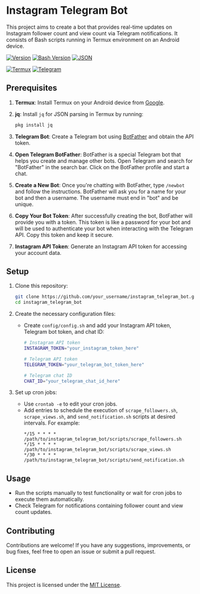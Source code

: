 # Instagram Telegram Bot

This project aims to create a bot that provides real-time updates on Instagram follower count and view count via Telegram notifications. It consists of Bash scripts running in Termux environment on an Android device.

[![Version](https://img.shields.io/badge/Version-v1.0-red.svg)](https://github.com/craftingeagle/instagram_telegram_bot)
[![Bash Version](https://img.shields.io/badge/Bash-v5.1.0-green.svg)](https://www.gnu.org/software/bash/)
[![JSON](https://img.shields.io/badge/json-v1.7.1-green?logo=json)](https://stedolan.github.io/jq/download/)

[![Termux](https://img.shields.io/badge/Termux-v0.117-1e1f25?style=flat&logo=Termux&logoColor=ffffff)](https://termux.com/)
[![Telegram](https://img.shields.io/badge/Telegram-v8.5.3-2ca5e0?style=flat&logo=Telegram&logoColor=ffffff)](https://telegram.org/)

## Prerequisites

1. **Termux**: Install Termux on your Android device from [Google](https://f-droid.org/en/packages/com.termux/?id=com.termux&hl=en&gl=US).

2. **jq**: Install `jq` for JSON parsing in Termux by running:
    ```bash
    pkg install jq
    ```

3. **Telegram Bot**: Create a Telegram bot using [BotFather](https://core.telegram.org/bots#botfather) and obtain the API token.

4. **Open Telegram BotFather**: BotFather is a special Telegram bot that helps you create and manage other bots. Open Telegram and search for "BotFather" in the search bar. Click on the BotFather profile and start a chat.

5. **Create a New Bot**: Once you're chatting with BotFather, type `/newbot` and follow the instructions. BotFather will ask you for a name for your bot and then a username. The username must end in "bot" and be unique.

6. **Copy Your Bot Token**: After successfully creating the bot, BotFather will provide you with a token. This token is like a password for your bot and will be used to authenticate your bot when interacting with the Telegram API. Copy this token and keep it secure.

7. **Instagram API Token**: Generate an Instagram API token for accessing your account data.

## Setup

1. Clone this repository:
    ```bash
    git clone https://github.com/your_username/instagram_telegram_bot.git
    cd instagram_telegram_bot
    ```

2. Create the necessary configuration files:
    - Create `config/config.sh` and add your Instagram API token, Telegram bot token, and chat ID:
        ```bash
        # Instagram API token
        INSTAGRAM_TOKEN="your_instagram_token_here"

        # Telegram API token
        TELEGRAM_TOKEN="your_telegram_bot_token_here"

        # Telegram chat ID
        CHAT_ID="your_telegram_chat_id_here"
        ```

3. Set up cron jobs:
    - Use `crontab -e` to edit your cron jobs.
    - Add entries to schedule the execution of `scrape_followers.sh`, `scrape_views.sh`, and `send_notification.sh` scripts at desired intervals. For example:
        ```cron
        */15 * * * * /path/to/instagram_telegram_bot/scripts/scrape_followers.sh
        */15 * * * * /path/to/instagram_telegram_bot/scripts/scrape_views.sh
        */30 * * * * /path/to/instagram_telegram_bot/scripts/send_notification.sh
        ```

## Usage

- Run the scripts manually to test functionality or wait for cron jobs to execute them automatically.
- Check Telegram for notifications containing follower count and view count updates.

## Contributing

Contributions are welcome! If you have any suggestions, improvements, or bug fixes, feel free to open an issue or submit a pull request.

## License

This project is licensed under the [MIT License](LICENSE).

